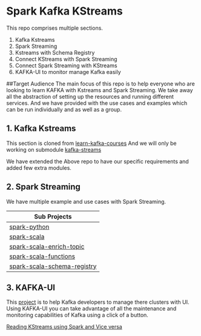 # Spark Kafka KStreams

This repo comprises multiple sections.
1. Kafka Kstreams
2. Spark Streaming
3. Kstreams with Schema Registry
4. Connect KStreams with Spark Streaming
5. Connect Spark Streaming with KStreams
6. KAFKA-UI to monitor manage Kafka easily


##Target Audience
The main focus of this repo is to help everyone who are looking to learn KAFKA with Kstreams and Spark Streaming.
We take away all the abstraction of setting up the resources and running different services.
And we have provided with the use cases and examples which can be run individually and as well as a group.

## 1. Kafka Kstreams

This section is cloned from [learn-kafka-courses](https://github.com/confluentinc/learn-kafka-courses/tree/main)
And we will only be working on submodule [kafka-streams](https://github.com/confluentinc/learn-kafka-courses/tree/main/kafka-streams)

We have extended the Above repo to have our specific requirements and added few extra modules.

## 2. Spark Streaming

We have multiple example and use cases with Spark Streaming.

|Sub Projects                                                                               |
| ----------------------------------------------------------------------------------------- |
|[spark-python](spark-kafka-kstreams/spark-python/README.md)                                |
|[spark-scala](spark-kafka-kstreams/spark-scala/README.md)                                  |
|[spark-scala-enrich-topic](spark-kafka-kstreams/spark-scala-enrich-topic/README.md)        |
|[spark-scala-functions](spark-kafka-kstreams/spark-scala-functions/README.md)              |
|[spark-scala-schema-registry](spark-kafka-kstreams/spark-scala-schema-registry/README.md)  |

## 3. KAFKA-UI
This [project](spark-kafka-kstreams/kafka-ui/README.md) is to help Kafka developers to manage there clusters with UI.
Using KAFKA-UI you can take advantage of all the maintenance and monitoring capabilities of Kafka using a click of a button.

[Reading KStreams using Spark and Vice versa](src/main/java/io/confluent/developer/bankspark/README.md)